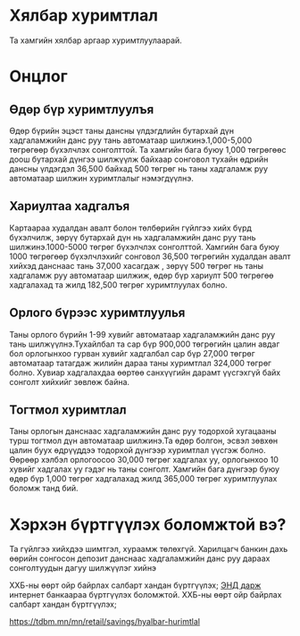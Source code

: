 # Хялбар хуримтлал
Та хамгийн хялбар аргаар хуримтлуулаарай.

# Онцлог
## Өдөр бүр хуримтлуулъя
Өдөр бүрийн эцэст таны дансны үлдэгдлийн бутархай дүн хадгаламжийн данс руу тань автоматаар шилжинэ.1,000-5,000 төгрөгөөр бүхэлчлэх сонголттой. Та хамгийн бага буюу 1,000 төгрөгөөс доош бутархай дүнгээ шилжүүлж байхаар сонговол тухайн өдрийн дансны үлдэгдэл 36,500 байхад 500 төгрөг нь таны хадгаламж руу автоматаар шилжин хуримтлалыг нэмэгдүүлнэ.

## Хариултаа хадгалъя
Картаараа худалдан авалт болон төлбөрийн гүйлгээ хийх бүрд бүхэлчилж, зөрүү бутархай дүн нь хадгаламжийн данс руу тань шилжинэ.1000-5000 төгрөг бүхэлчлэх сонголттой. Хамгийн бага буюу 1000 төгрөгөөр бүхэлчлэхийг сонговол 36,500 төгрөгийн худалдан авалт хийхэд данснаас тань 37,000 хасагдаж , зөрүү 500 төгрөг нь таны хадгаламж руу автоматаар шилжиж, өдөр бүр хариулт 500 төгрөгөө хадгалахад та жилд 182,500 төгрөг хуримтлуулах болно.

## Орлого бүрээс хуримтлуулья
Таны орлого бүрийн 1-99 хувийг автоматаар хадгаламжийн данс руу  тань шилжүүлнэ.Тухайлбал та сар бүр 900,000 төгрөгийн цалин авдаг бол орлогынхоо гурван хувийг хадгалбал сар бүр 27,000 төгрөг автоматаар татагдаж жилийн дараа таны хуримтлал 324,000 төгрөг болно. Хувиар хадгалахдаа өөртөө санхүүгийн дарамт үүсгэхгүй байх сонголт хийхийг зөвлөж байна.
  
## Тогтмол хуримтлал
Таны орлогын данснаас хадгаламжийн данс руу тодорхой хугацааны турш тогтмол дүн автоматаар шилжинэ.Та өдөр болгон, эсвэл зөвхөн цалин буух өдрүүддээ тодорхой дүнгээр хуримтлал үүсгэж болно. Өөрөөр хэлбэл орлогоосоо 30,000 төгрөг хадгалах уу, орлогынхоо 10 хувийг хадгалах уу гэдэг нь таны сонголт. Хамгийн бага дүнгээр буюу өдөр бүр 1,000 төгрөг хадгалахад жилд 365,000 төгрөг хуримтлуулах боломж танд бий.

# Хэрхэн бүртгүүлэх боломжтой вэ?
Та гүйлгээ хийхдээ шимтгэл, хураамж төлөхгүй. Харилцагч банкин дахь өөрийн сонгосон депозит данснаас хадгаламжийн данс руу дараах сонголтуудын дагуу шилжүүлэг хийнэ

ХХБ-ны өөрт ойр байрлах салбарт хандан бүртгүүлэх;
[ЭНД дарж ](https://www.etdbm.mn/mn/) интернет банкаараа бүртгүүлэх боломжтой.
ХХБ-ны өөрт ойр байрлах салбарт хандан бүртгүүлэх;


https://tdbm.mn/mn/retail/savings/hyalbar-hurimtlal